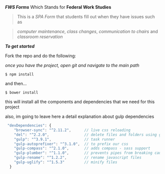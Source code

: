 _**FWS Forms**_ Which Stands for **Federal Work Studies**

>This is a _SPA Form_ that students fill out when they have issues such as 

>_computer maintenance_, _class changes_, _communication to chairs_ and _classroom reservation_


**_To get started_**

Fork the repo and do the following:

_once you have the project, open git and navigate to the main path_ 

``$ npm install``

and then...

``$ bower install``

this will install all the components and dependencies that we need for this project

also, im going to leave here a detail explanation about gulp dependencies

```javascript
 "devDependencies": {
    "browser-sync": "^2.11.2",      // live css reloading
    "del": "^2.2.0",                // delete files and folders using globs
    "gulp": "^3.9.1",               // task runner
    "gulp-autoprefixer": "^3.1.0",  // to prefix our css
    "gulp-compass": "^2.1.0",       // adds compass - sass support
    "gulp-plumber": "^1.1.0",       // prevents pipes from breaking caused by errors from gulp plugins
    "gulp-rename": "^1.2.2",        // rename javascript files
    "gulp-uglify": "^1.5.3"         // minify files
  }
```
